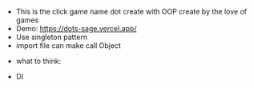 - This is the click game name dot create with OOP create by the love of games
- Demo: https://dots-sage.vercel.app/
- Use singleton pattern
- import file can make call Object



* what to think:
- DI 